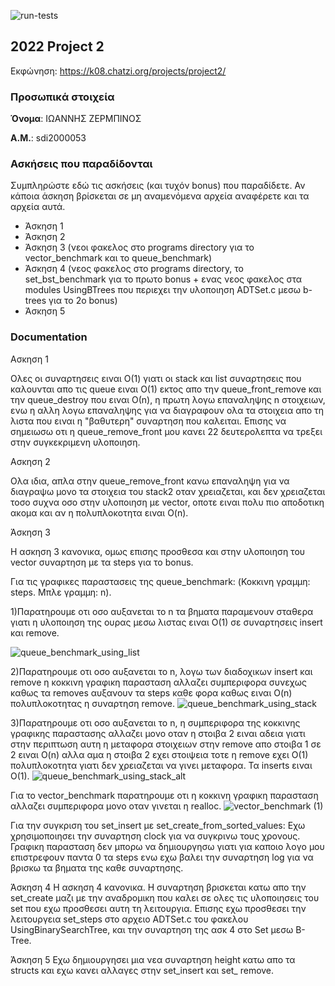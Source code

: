![run-tests](../../workflows/run-tests/badge.svg)

## 2022 Project 2

Εκφώνηση: https://k08.chatzi.org/projects/project2/


### Προσωπικά στοιχεία

__Όνομα__: ΙΩΑΝΝΗΣ ΖΕΡΜΠΙΝΟΣ

__Α.Μ.__: sdi2000053

### Ασκήσεις που παραδίδονται

Συμπληρώστε εδώ τις ασκήσεις (και τυχόν bonus) που παραδίδετε. Αν κάποια άσκηση
βρίσκεται σε μη αναμενόμενα αρχεία αναφέρετε και τα αρχεία αυτά.

- Άσκηση 1
- Άσκηση 2 
- Άσκηση 3 (νεοι φακελος στο programs directory για το vector_benchmark και το queue_benchmark)
- Άσκηση 4 (νεος φακελος στο programs directory, το set_bst_benchmark για το πρωτο bonus + ενας νεος φακελος στα modules UsingBTrees που περιεχει την υλοποιηση ADTSet.c μεσω b-trees για το 2ο bonus) 
- Άσκηση 5 

### Documentation

Ασκηση 1

Ολες οι συναρτησεις ειναι Ο(1) γιατι οι stack και list συναρτησεις που καλουνται απο τις queue ειναι O(1) εκτος απο την queue_front_remove και την queue_destroy που ειναι Ο(n), η πρωτη λογω επαναληψης n στοιχειων, ενω η αλλη λογω επαναληψης για να διαγραφουν ολα τα στοιχεια απο τη λιστα που ειναι η "βαθυτερη" συναρτηση που καλειται. Επισης να σημειωσω οτι η queue_remove_front μου κανει 22 δευτερολεπτα να τρεξει στην συγκεκριμενη υλοποιηση.


Ασκηση 2

Ολα ιδια, απλα στην queue_remove_front κανω επαναληψη για να διαγραψω μονο τα στοιχεια του stack2 οταν χρειαζεται, και δεν χρειαζεται τοσο συχνα οσο στην υλοποιηση με vector, οποτε ειναι πολυ πιο αποδοτικη ακομα και αν η πολυπλοκοτητα ειναι O(n).


Άσκηση 3

Η ασκηση 3 κανονικα, ομως επισης προσθεσα και στην υλοποιηση του vector συναρτηση με τα steps για το bonus.

Για τις γραφικες παραστασεις της queue_benchmark: (Κοκκινη γραμμη: steps. Μπλε γραμμη: n). 

1)Παρατηρουμε οτι οσο αυξανεται το n τα βηματα παραμενουν σταθερα γιατι η υλοποιηση της ουρας μεσω λιστας ειναι O(1) σε συναρτησεις insert και remove.

![queue_benchmark_using_list](https://user-images.githubusercontent.com/100521579/169867349-57376d4f-81d6-47b9-b67e-ec70b4f16201.png)

2)Παρατηρουμε οτι οσο αυξανεται το n, λογω των διαδοχικων insert και remove η κοκκινη γραφικη παρασταση αλλαζει συμπεριφορα συνεχως καθως τα removes αυξανουν τα steps καθε φορα καθως ειναι O(n) πολυπλοκοτητας η συναρτηση remove.
![queue_benchmark_using_stack](https://user-images.githubusercontent.com/100521579/169873704-00f8a934-d134-48ee-baa6-9ddffc87ba70.png)

3)Παρατηρουμε οτι οσο αυξανεται το n, η συμπεριφορα της κοκκινης γραφικης παραστασης αλλαζει μονο οταν η στοιβα 2 ειναι αδεια γιατι στην περιπτωση αυτη η μεταφορα στοιχειων στην remove απο στοιβα 1 σε 2 ειναι O(n) αλλα αμα η στοιβα 2 εχει στοιψεια τοτε η remove εχει O(1) πολυπλοκοτητα γιατι δεν χρειαζεται να γινει μεταφορα. Τα inserts ειναι O(1).
![queue_benchmark_using_stack_alt](https://user-images.githubusercontent.com/100521579/169865427-fd6d8833-89bf-40b0-91b2-119904f87aad.png)

Για το vector_benchmark παρατηρουμε οτι η κοκκινη γραφικη παρασταση αλλαζει συμπεριφορα μονο οταν γινεται η realloc.
![vector_benchmark (1)](https://user-images.githubusercontent.com/100521579/169871822-b3bc6f3d-e19e-4509-8163-a96fbbf1cf22.png)

Για την συγκριση του set_insert με set_create_from_sorted_values: Εχω χρησιμοποιησει την συναρτηση clock για να συγκρινω τους χρονους.
Γραφικη παρασταση δεν μπορω να δημιουργησω γιατι για καποιο λογο μου επιστρεφουν παντα 0 τα steps ενω εχω βαλει την συναρτηση log για να βρισκω τα βηματα της καθε συναρτησης.


Άσκηση 4
Η ασκηση 4 κανονικα. Η συναρτηση βρισκεται κατω απο την set_create μαζι με την αναδρομικη που καλει σε ολες τις υλοποιησεις του set που εχω προσθεσει αυτη τη λειτουργια. Επισης εχω προσθεσει την λειτουργεια set_steps στο αρχειο ADTSet.c του φακελου UsingBinarySearchTree, και την συναρτηση της ασκ 4 στο Set μεσω Β-Tree.


Άσκηση 5
Εχω δημιουργησει μια νεα συναρτηση height κατω απο τα structs και εχω κανει αλλαγες στην set_insert και set_ remove.